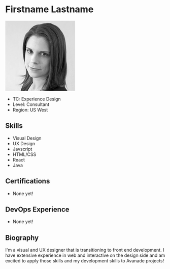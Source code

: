 # Firstname Lastname

![Profile](./image/profile.png)

* TC: Experience Design
* Level: Consultant
* Region: US West

## Skills

* Visual Design
* UX Design
* Javscript
* HTML/CSS
* React
* Java

## Certifications

* None yet!

## DevOps Experience

* None yet!

## Biography

I'm a visual and UX designer that is transitioning to front end development. I have extensive experience in web and interactive on the design side and am excited to apply those skills and my development skills to Avanade projects!